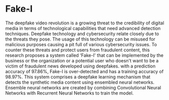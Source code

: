 # Fake-I
 The deepfake video revolution is a growing threat to the credibility of digital media in terms of technological capabilities that need advanced detection techniques. Deepfake technology and cybersecurity relate closely due to the threats they pose. The usage of this technology can be misused for malicious purposes causing a pit full of various cybersecurity issues. To counter these threats and protect users from fraudulent content, this research proposes a system called ‘Fake-I' that can be implemented by the business or the organization or a potential user who doesn't want to be a victim of fraudulent news developed using deepfakes. with a prediction accuracy of 97.86%, Fake-I is over-detected and has a training accuracy of 98.97%. This system comprises a deepfake learning mechanism that detects the synthetic media content using ensembled neural networks. Ensemble neural networks are created by combining Convolutional Neural Networks with Recurrent Neural Networks to train the model. 
